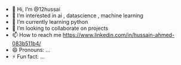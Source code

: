 - 👋 Hi, I’m @12hussai
- 👀 I’m interested in ai , datascience , machine learning
- 🌱 I’m currently learning python 
- 💞️ I’m looking to collaborate on projects 
- 📫 How to reach me https://www.linkedin.com/in/hussain-ahmed-083b511b4/
- 😄 Pronouns: ...
- ⚡ Fun fact: ...

<!---
12hussai/12hussai is a ✨ special ✨ repository because its `README.md` (this file) appears on your GitHub profile.
You can click the Preview link to take a look at your changes.
--->
